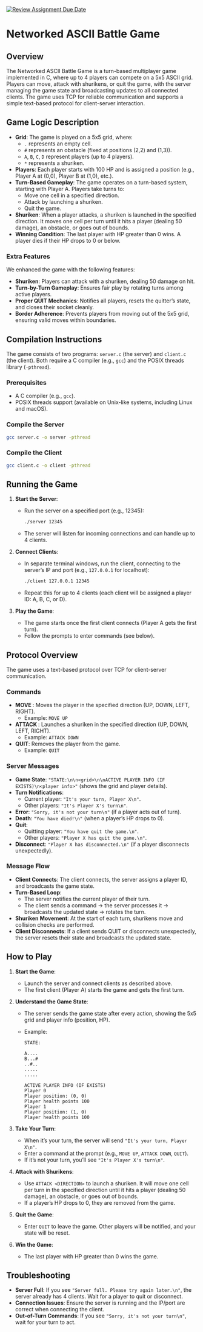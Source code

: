 [![Review Assignment Due Date](https://classroom.github.com/assets/deadline-readme-button-22041afd0340ce965d47ae6ef1cefeee28c7c493a6346c4f15d667ab976d596c.svg)](https://classroom.github.com/a/GT67vYVA)

# Networked ASCII Battle Game

## Overview

The Networked ASCII Battle Game is a turn-based multiplayer game implemented in C, where up to 4 players can compete on a 5x5 ASCII grid. Players can move, attack with shurikens, or quit the game, with the server managing the game state and broadcasting updates to all connected clients. The game uses TCP for reliable communication and supports a simple text-based protocol for client-server interaction.

## Game Logic Description

- **Grid**: The game is played on a 5x5 grid, where:
  - `.` represents an empty cell.
  - `#` represents an obstacle (fixed at positions (2,2) and (1,3)).
  - `A`, `B`, `C`, `D` represent players (up to 4 players).
  - `*` represents a shuriken.
- **Players**: Each player starts with 100 HP and is assigned a position (e.g., Player A at (0,0), Player B at (1,0), etc.).
- **Turn-Based Gameplay**: The game operates on a turn-based system, starting with Player A. Players take turns to:
  - Move one cell in a specified direction.
  - Attack by launching a shuriken.
  - Quit the game.
- **Shuriken**: When a player attacks, a shuriken is launched in the specified direction. It moves one cell per turn until it hits a player (dealing 50 damage), an obstacle, or goes out of bounds.
- **Winning Condition**: The last player with HP greater than 0 wins. A player dies if their HP drops to 0 or below.

### Extra Features

We enhanced the game with the following features:

- **Shuriken**: Players can attack with a shuriken, dealing 50 damage on hit.
- **Turn-by-Turn Gameplay**: Ensures fair play by rotating turns among active players.
- **Proper QUIT Mechanics**: Notifies all players, resets the quitter’s state, and closes their socket cleanly.
- **Border Adherence**: Prevents players from moving out of the 5x5 grid, ensuring valid moves within boundaries.

## Compilation Instructions

The game consists of two programs: `server.c` (the server) and `client.c` (the client). Both require a C compiler (e.g., `gcc`) and the POSIX threads library (`-pthread`).

### Prerequisites

- A C compiler (e.g., `gcc`).
- POSIX threads support (available on Unix-like systems, including Linux and macOS).

### Compile the Server

```bash
gcc server.c -o server -pthread
```

### Compile the Client

```bash
gcc client.c -o client -pthread
```

## Running the Game

1. **Start the Server**:

   - Run the server on a specified port (e.g., 12345):
     ```bash
     ./server 12345
     ```
   - The server will listen for incoming connections and can handle up to 4 clients.

2. **Connect Clients**:

   - In separate terminal windows, run the client, connecting to the server’s IP and port (e.g., `127.0.0.1` for localhost):
     ```bash
     ./client 127.0.0.1 12345
     ```
   - Repeat this for up to 4 clients (each client will be assigned a player ID: A, B, C, or D).

3. **Play the Game**:
   - The game starts once the first client connects (Player A gets the first turn).
   - Follow the prompts to enter commands (see below).

## Protocol Overview

The game uses a text-based protocol over TCP for client-server communication.

### Commands

- **MOVE <DIRECTION>**: Moves the player in the specified direction (UP, DOWN, LEFT, RIGHT).
  - Example: `MOVE UP`
- **ATTACK <DIRECTION>**: Launches a shuriken in the specified direction (UP, DOWN, LEFT, RIGHT).
  - Example: `ATTACK DOWN`
- **QUIT**: Removes the player from the game.
  - Example: `QUIT`

### Server Messages

- **Game State**: `"STATE:\n\n<grid>\n\nACTIVE PLAYER INFO (IF EXISTS)\n<player info>"` (shows the grid and player details).
- **Turn Notifications**:
  - Current player: `"It's your turn, Player X\n"`.
  - Other players: `"It's Player X's turn\n"`.
- **Error**: `"Sorry, it's not your turn\n"` (if a player acts out of turn).
- **Death**: `"You have died!\n"` (when a player’s HP drops to 0).
- **Quit**:
  - Quitting player: `"You have quit the game.\n"`.
  - Other players: `"Player X has quit the game.\n"`.
- **Disconnect**: `"Player X has disconnected.\n"` (if a player disconnects unexpectedly).

### Message Flow

- **Client Connects**: The client connects, the server assigns a player ID, and broadcasts the game state.
- **Turn-Based Loop**:
  - The server notifies the current player of their turn.
  - The client sends a command → the server processes it → broadcasts the updated state → rotates the turn.
- **Shuriken Movement**: At the start of each turn, shurikens move and collision checks are performed.
- **Client Disconnects**: If a client sends QUIT or disconnects unexpectedly, the server resets their state and broadcasts the updated state.

## How to Play

1. **Start the Game**:

   - Launch the server and connect clients as described above.
   - The first client (Player A) starts the game and gets the first turn.

2. **Understand the Game State**:

   - The server sends the game state after every action, showing the 5x5 grid and player info (position, HP).
   - Example:

     ```
     STATE:

     A....
     B...#
     ..#..
     .....
     .....

     ACTIVE PLAYER INFO (IF EXISTS)
     Player 0
     Player position: (0, 0)
     Player health points 100
     Player 1
     Player position: (1, 0)
     Player health points 100
     ```

3. **Take Your Turn**:

   - When it’s your turn, the server will send `"It's your turn, Player X\n"`.
   - Enter a command at the prompt (e.g., `MOVE UP`, `ATTACK DOWN`, `QUIT`).
   - If it’s not your turn, you’ll see `"It's Player X's turn\n"`.

4. **Attack with Shurikens**:

   - Use `ATTACK <DIRECTION>` to launch a shuriken. It will move one cell per turn in the specified direction until it hits a player (dealing 50 damage), an obstacle, or goes out of bounds.
   - If a player’s HP drops to 0, they are removed from the game.

5. **Quit the Game**:

   - Enter `QUIT` to leave the game. Other players will be notified, and your state will be reset.

6. **Win the Game**:
   - The last player with HP greater than 0 wins the game.

## Troubleshooting

- **Server Full**: If you see `"Server full. Please try again later.\n"`, the server already has 4 clients. Wait for a player to quit or disconnect.
- **Connection Issues**: Ensure the server is running and the IP/port are correct when connecting the client.
- **Out-of-Turn Commands**: If you see `"Sorry, it's not your turn\n"`, wait for your turn to act.
